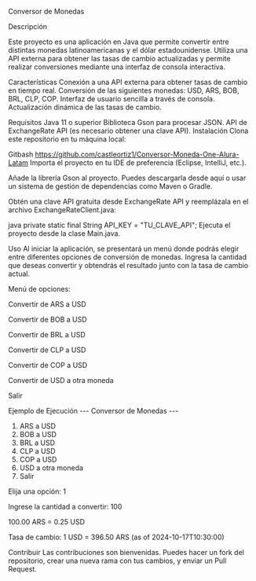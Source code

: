 Conversor de Monedas

Descripción

Este proyecto es una aplicación en Java que permite convertir entre distintas monedas latinoamericanas y el dólar estadounidense. 
Utiliza una API externa para obtener las tasas de cambio actualizadas y permite realizar conversiones mediante una interfaz de consola interactiva.

Características
Conexión a una API externa para obtener tasas de cambio en tiempo real.
Conversión de las siguientes monedas: USD, ARS, BOB, BRL, CLP, COP.
Interfaz de usuario sencilla a través de consola.
Actualización dinámica de las tasas de cambio.

Requisitos
Java 11 o superior
Biblioteca Gson para procesar JSON.
API de ExchangeRate API (es necesario obtener una clave API).
Instalación
Clona este repositorio en tu máquina local:

Gitbash
https://github.com/castleortiz1/Conversor-Moneda-One-Alura-Latam
Importa el proyecto en tu IDE de preferencia (Eclipse, IntelliJ, etc.).

Añade la librería Gson al proyecto. Puedes descargarla desde aquí o usar un sistema de gestión de dependencias como Maven o Gradle.

Obtén una clave API gratuita desde ExchangeRate API y reemplázala en el archivo ExchangeRateClient.java:

java
private static final String API_KEY = "TU_CLAVE_API";
Ejecuta el proyecto desde la clase Main.java.

Uso
Al iniciar la aplicación, se presentará un menú donde podrás elegir entre diferentes opciones de conversión de monedas.
Ingresa la cantidad que deseas convertir y obtendrás el resultado junto con la tasa de cambio actual.

Menú de opciones:

Convertir de ARS a USD

Convertir de BOB a USD

Convertir de BRL a USD

Convertir de CLP a USD

Convertir de COP a USD

Convertir de USD a otra moneda

Salir

Ejemplo de Ejecución
--- Conversor de Monedas ---
1. ARS a USD
2. BOB a USD
3. BRL a USD
4. CLP a USD
5. COP a USD
6. USD a otra moneda
7. Salir
   
Elija una opción: 1

Ingrese la cantidad a convertir: 100

100.00 ARS = 0.25 USD

Tasa de cambio: 1 USD = 396.50 ARS (as of 2024-10-17T10:30:00)

Contribuir
Las contribuciones son bienvenidas. Puedes hacer un fork del repositorio, 
crear una nueva rama con tus cambios, y enviar un Pull Request.
